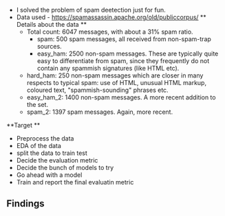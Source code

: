 - I solved the problem of spam deetection just for fun.
- Data used - https://spamassassin.apache.org/old/publiccorpus/
 ** Details about the data **
   - Total count: 6047 messages, with about a 31% spam ratio.
     - spam: 500 spam messages, all received from non-spam-trap sources.
     - easy_ham: 2500 non-spam messages.  These are typically quite easy to
        differentiate from spam, since they frequently do not contain any spammish
        signatures (like HTML etc).
    - hard_ham: 250 non-spam messages which are closer in many respects to
        typical spam: use of HTML, unusual HTML markup, coloured text,
        "spammish-sounding" phrases etc.
    - easy_ham_2: 1400 non-spam messages.  A more recent addition to the set.
    - spam_2: 1397 spam messages.  Again, more recent.
 
**Target **
- Preprocess the data
- EDA of the data
- split the data to train test 
- Decide the evaluation metric
- Decide the bunch of models to try
- Go ahead with a model
- Train and report the final evaluatin metric


**Findings**
- 
